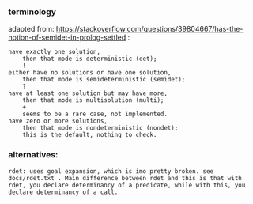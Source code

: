 ### terminology
adapted from: https://stackoverflow.com/questions/39804667/has-the-notion-of-semidet-in-prolog-settled :
```
have exactly one solution,
	then that mode is deterministic (det);
	!
either have no solutions or have one solution,
	then that mode is semideterministic (semidet);
	?
have at least one solution but may have more,
	then that mode is multisolution (multi);
	+
	seems to be a rare case, not implemented.
have zero or more solutions,
	then that mode is nondeterministic (nondet);
	this is the default, nothing to check.
```

### alternatives: 
	rdet: uses goal expansion, which is imo pretty broken. see docs/rdet.txt . Main difference between rdet and this is that with rdet, you declare determinancy of a predicate, while with this, you declare determinancy of a call.
